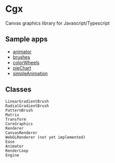 ﻿# Cgx 

Canvas graphics library for Javascript/Typescript

## Sample apps

- [animator](https://github.com/bit23/Cgx/blob/master/sample-apps/animator/index.html)  
- [brushes](https://github.com/bit23/Cgx/blob/master/sample-apps/brushes/index.html)  
- [colorWheels](https://github.com/bit23/Cgx/blob/master/sample-apps/colorWheels/index.html)  
- [pieChart](https://github.com/bit23/Cgx/blob/master/sample-apps/pieChart/index.html)  
- [simpleAnimation](https://github.com/bit23/Cgx/blob/master/sample-apps/simpleAnimation/index.html)  

## Classes

    LinearGradientBrush  
    RadialGradientBrush  
    PatternBrush  
    Matrix  
    Transform  
    CoreGraphics  
    Renderer  
    CanvasRenderer  
    WebGLRenderer (not yet implemented)  
    Ease  
    Animator  
    RenderLoop  
    Engine  
